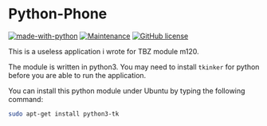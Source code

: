 # Python-Phone
[![made-with-python](https://img.shields.io/badge/Made%20with-Python-1f425f.svg)](https://www.python.org/)
[![Maintenance](https://img.shields.io/badge/Maintained%3F-no-red.svg)](https://bitbucket.org/lbesson/ansi-colors)
[![GitHub license](https://img.shields.io/github/license/GRcwolf/Python-Phone.svg)](https://github.com/GRcwolf/Python-Phone/blob/master/LICENSE)

This is a useless application i wrote for TBZ module m120.

The module is written in python3. You may need to install `tkinker` for python before you are able to run the application.

You can install this python module under Ubuntu by typing the following command:
```bash
sudo apt-get install python3-tk
```